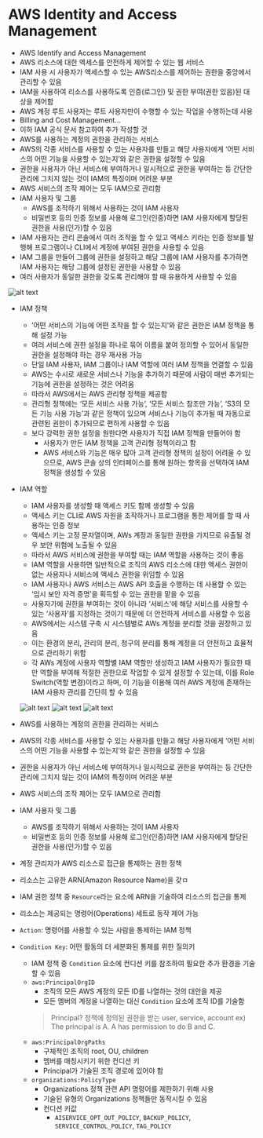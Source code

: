 # AWS Identity and Access Management

- AWS Identify and Access Management
- AWS 리소스에 대한 엑세스를 안전하게 제어할 수 있는 웹 서비스
- IAM 사용 시 사용자가 액세스할 수 있는 AWS리소스를 제어하는 권한을 중앙에서 관리할 수 있음
- IAM을 사용하여 리소스를 사용하도록 인증(로그인) 및 권한 부여(권한 있음)된 대상을 제어함
- AWS 계정 루트 사용자는 루트 사용자만이 수행할 수 있는 작업을 수행하는데 사용
- Billing and Cost Management…
- 이하 IAM 공식 문서 참고하여 추가 작성할 것
- AWS를 사용하는 계정의 권한을 관리하는 서비스
- AWS의 각종 서비스를 사용할 수 있는 사용자를 만들고 해당 사용자에게 ‘어떤 서비스의 어떤 기능을 사용할 수 있는지’와 같은 권한을 설정할 수 있음
- 권한을 사용자가 아닌 서비스에 부여하거나 일시적으로 권한을 부여하는 등 간단한 관리에 그치지 않는 것이 IAM의 특징이며 어려운 부분
- AWS 서비스의 조작 제어는 모두 IAM으로 관리함
- IAM 사용자 및 그룹
    - AWS를 조작하기 위해서 사용하는 것이 IAM 사용자
    - 비밀번호 등의 인증 정보를 사용해 로그인(인증)하면 IAM 사용자에게 할당된 권한을 사용(인가)할 수 있음
- IAM 사용자는 관리 콘솔에서 여러 조작을 할 수 있고 액세스 키라는 인증 정보를 발행해 프로그램이나 CLI에서 계정에 부여된 권한을 사용할 수 있음
- IAM 그룹을 만들어 그룹에 권한을 설정하고 해당 그룹에 IAM 사용자를 추가하면 IAM 사용자는 해당 그룹에 설정된 권한을 사용할 수 있음
- 여러 사용자가 동일한 권한을 갖도록 관리해야 할 때 유용하게 사용할 수 있음

![alt text](../../images/iam1.png)

- IAM 정책
    - ‘어떤 서비스의 기능에 어떤 조작을 할 수 있는지’와 같은 권한은 IAM 정책을 통해 설정 가능
    - 여러 서비스에 권한 설정을 하나로 묶어 이름을 붙여 정의할 수 있어서 동일한 권한을 설정해야 하는 경우 재사용 가능
    - 단일 IAM 사용자, IAM 그룹이나 IAM 역할에 여러 IAM 정책을 연결할 수 있음
    - AWS는 수시로 새로운 서비스나 기능을 추가하기 때문에 사람이 매번 추가되는 기능에 권한을 설정하는 것은 어려움
    - 따라서 AWS에서는 AWS 관리형 정책을 제공함
    - 관리형 정책에는 ‘모든 서비스 사용 가능’, ‘모든 서비스 참조만 가능’, ‘S3의 모든 기능 사용 가능’과 같은 정책이 있으며 서비스나 기능이 추가될 때 자동으로 관련된 권한이 추가되므로 편하게 사용할 수 있음
    - 보다 강력한 권한 설정을 원한다면 사용자가 직접 IAM 정책을 만들어야 함
        - 사용자가 만든 IAM 정책을 고객 관리형 정책이라고 함
        - AWS 서비스와 기능은 매우 많아 고객 관리형 정책의 설정이 어려울 수 있으므로, AWS 콘솔 상의 인터페이스를 통해 원하는 항목을 선택하여 IAM 정책을 생성할 수 있음
- IAM 역할
    - IAM 사용자를 생성할 때 액세스 키도 함께 생성할 수 있음
    - 액세스 키는 CLI로 AWS 자원을 조작하거나 프로그램을 통한 제어를 할 때 사용하는 인증 정보
    - 액세스 키는 고정 문자열이며, AWs 계정과 동일한 권한을 가지므로 유출될 경우 보안 위험에 노출될 수 있음
    - 따라서 AWS 서비스에 권한을 부여할 때는 IAM 역할을 사용하는 것이 좋음
    - IAM 역할을 사용하면 일반적으로 조직의 AWS 리소스에 대한 액세스 권한이 없는 사용자나 서비스에 액세스 권한을 위임할 수 있음
    - IAM 사용자나 AWS 서비스는 AWS API 호출을 수행하는 데 사용할 수 있는 ‘임시 보안 자격 증명’을 획득할 수 있는 권한을 맡을 수 있음
    - 사용자가에 권한을 부여하는 것이 아니라 ‘서비스’에 해당 서비스를 사용할 수 있는 ‘사용자’를 지정하는 것이기 때문에 더 안전하게 서비스를 사용할 수 있음
    - AWS에서는 시스템 구축 시 시스템별로 AWs 계정을 분리할 것을 권장하고 있음
    - 이는 환경의 분리, 관리의 분리, 청구의 분리를 통해 계정을 더 안전하고 효율적으로 관리하기 위함
    - 각 AWs 계정에 사용자 역할별 IAM 역할만 생성하고 IAM 사용자가 필요한 때만 역할을 부여해 적절한 권한으로 작업할 수 있게 설정할 수 있는데, 이를 Role Switch(역할 변경)이라고 하며, 이 기능을 이용해 여러 AWS 계정에 존재하는 IAM 사용자 관리를 간단히 할 수 있음

    ![alt text](../../images/iam2.png)
    ![alt text](../../images/iam3.png)
    ![alt text](../../images/iam4.png)


    

- AWS를 사용하는 계정의 권한을 관리하는 서비스
- AWS의 각종 서비스를 사용할 수 있는 사용자를 만들고 해당 사용자에게 ‘어떤 서비스의 어떤 기능을 사용할 수 있는지’와 같은 권한을 설정할 수 있음
- 권한을 사용자가 아닌 서비스에 부여하거나 일시적으로 권한을 부여하는 등 간단한 관리에 그치지 않는 것이 IAM의 특징이며 어려운 부분
- AWS 서비스의 조작 제어는 모두 IAM으로 관리함
- IAM 사용자 및 그룹
    - AWS를 조작하기 위해서 사용하는 것이 IAM 사용자
    - 비밀번호 등의 인증 정보를 사용해 로그인(인증)하면 IAM 사용자에게 할당된 권한을 사용(인가)할 수 있음


- 계정 관리자가 AWS 리소스로 접근을 통제하는 권한 정책
- 리소스는 고유한 ARN(Amazon Resource Name)을 갖ㅁ
- IAM 권한 정책 중 ```Resource```라는 요소에 ARN을 기술하여 리소스의 접근을 통제
- 리소스는 제공되는 명령어(Operations) 세트로 동작 제어 가능
- ```Action```: 명령어를 사용할 수 있는 사람을 통제하는 IAM 정책
- ```Condition Key```: 어떤 활동의 더 세분화된 통제를 위한 질의키
  - IAM 정책 중 ```Condition``` 요소에 컨디션 키를 참조하여 필요한 추가 환경을 기술할 수 있음
  - ```aws:PrincipalOrgID```
    - 조직의 모든 AWS 계정의 모든 ID를 나열하는 것의 대안을 제공
    - 모든 멤버의 계정을 나열하는 대신 ```Condition``` 요소에 조직 ID를 기술함
    > Principal?
      > 정책에 정의된 권한을 받는 user, service, account
      > ex) The principal is A. A has permission to do B and C.
  - ```aws:PrincipalOrgPaths```
    - 구체적인 조직의 root, OU, children
    - 멤버를 매칭시키기 위한 컨디션 키
    - Principal가 기술된 조직 경로에 있어야 함
  - ```organizations:PolicyType```
    - Organizations 정책 관련 API 명령어를 제한하기 위해 사용
    - 기술된 유형의 Organizations 정책들만 동작시킬 수 있음
    - 컨디션 키값
      - ```AISERVICE_OPT_OUT_POLICY```, ```BACKUP_POLICY```, ```SERVICE_CONTROL_POLICY```, ```TAG_POLICY```